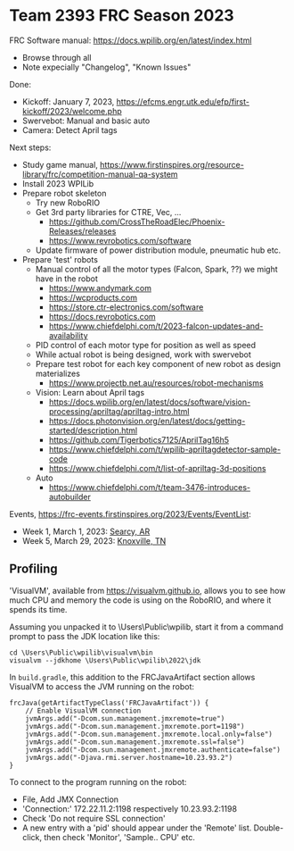 Team 2393 FRC Season 2023
=========================

FRC Software manual: https://docs.wpilib.org/en/latest/index.html
  * Browse through all
  * Note expecially "Changelog", "Known Issues"
 
Done:
  * Kickoff: January 7, 2023, https://efcms.engr.utk.edu/efp/first-kickoff/2023/welcome.php
  * Swervebot: Manual and basic auto
  * Camera: Detect April tags

Next steps:
  * Study game manual, https://www.firstinspires.org/resource-library/frc/competition-manual-qa-system
  * Install 2023 WPILib
  * Prepare robot skeleton
    * Try new RoboRIO
    * Get 3rd party libraries for CTRE, Vec, ...
      * https://github.com/CrossTheRoadElec/Phoenix-Releases/releases
      * https://www.revrobotics.com/software
    * Update firmware of power distribution module, pneumatic hub etc.
  * Prepare 'test' robots
    * Manual control of all the motor types (Falcon, Spark, ??) we might have in the robot
      * https://www.andymark.com
      * https://wcproducts.com
      * https://store.ctr-electronics.com/software
      * https://docs.revrobotics.com 
      * https://www.chiefdelphi.com/t/2023-falcon-updates-and-availability
    * PID control of each motor type for position as well as speed
    * While actual robot is being designed, work with swervebot
    * Prepare test robot for each key component of new robot as design materializes
      * https://www.projectb.net.au/resources/robot-mechanisms
    * Vision: Learn about April tags
      * https://docs.wpilib.org/en/latest/docs/software/vision-processing/apriltag/apriltag-intro.html
      * https://docs.photonvision.org/en/latest/docs/getting-started/description.html
      * https://github.com/Tigerbotics7125/AprilTag16h5
      * https://www.chiefdelphi.com/t/wpilib-apriltagdetector-sample-code
      * https://www.chiefdelphi.com/t/list-of-apriltag-3d-positions
    * Auto
      * https://www.chiefdelphi.com/t/team-3476-introduces-autobuilder


Events, https://frc-events.firstinspires.org/2023/Events/EventList:
 * Week 1, March 1, 2023: [Searcy, AR](https://maps.google.com/maps?ll=35.249098,-91.726211&z=16&t=m&hl=en-US&gl=US&mapclient=embed&q=Searcy%2C%20AR%2072149)
 * Week 5, March 29, 2023: [Knoxville, TN](https://maps.google.com/maps?ll=35.971789,-83.900286&z=13&t=m&hl=en-US&gl=US&mapclient=embed&q=Knoxville%2C%20TN%2037915)  


Profiling
---------

'VisualVM', available from https://visualvm.github.io,
allows you to see how much CPU and memory the code is using on the RoboRIO,
and where it spends its time.

Assuming you unpacked it to \Users\Public\wpilib,
start it from a command prompt to pass the JDK location like this:

```
cd \Users\Public\wpilib\visualvm\bin
visualvm --jdkhome \Users\Public\wpilib\2022\jdk
```

In `build.gradle`, this addition to the FRCJavaArtifact section
allows VisualVM to access the JVM running on the robot:

```
frcJava(getArtifactTypeClass('FRCJavaArtifact')) {
    // Enable VisualVM connection
    jvmArgs.add("-Dcom.sun.management.jmxremote=true")
    jvmArgs.add("-Dcom.sun.management.jmxremote.port=1198")
    jvmArgs.add("-Dcom.sun.management.jmxremote.local.only=false")
    jvmArgs.add("-Dcom.sun.management.jmxremote.ssl=false")
    jvmArgs.add("-Dcom.sun.management.jmxremote.authenticate=false")
    jvmArgs.add("-Djava.rmi.server.hostname=10.23.93.2")     
}
```

To connect to the program running on the robot:
 * File, Add JMX Connection
 * 'Connection:' 172.22.11.2:1198 respectively 10.23.93.2:1198
 * Check 'Do not require SSL connection'
 * A new entry with a 'pid' should appear under the 'Remote' list.
   Double-click, then check 'Monitor', 'Sample.. CPU' etc.

